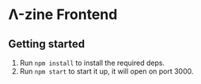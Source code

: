 # Λ-zine Frontend

## Getting started
1. Run `npm install` to install the required deps.
2. Run `npm start` to start it up, it will open on port 3000.

